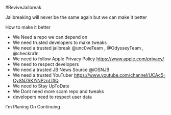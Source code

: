 #ReviveJailbreak

Jailbreaking will never be the same again but we can make it better


How to make it better

* We Need a repo we can depend on
* We need trusted developers to make tweaks
* We need a trusted jailbreak @unc0veTeam , @OdysseyTeam , @checkra1n
* We need to follow Apple Privacy Policy https://www.apple.com/privacy/
* We need to respect developers
* We need a trusted JB News Source @iOSNJB
* We need a trusted YouTuber https://www.youtube.com/channel/UCAc5-CySN7SKYiNPznLIflQ
* We need to Stay UpToDate
* We Dont need more scam repo and tweaks
* developers need to respect user data


I'm Planing On Continuing

